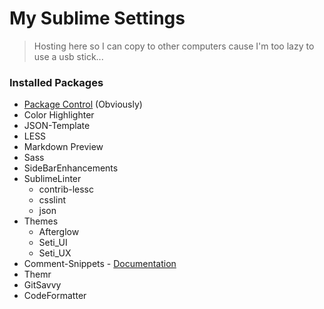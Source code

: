 My Sublime Settings
=======
>Hosting here so I can copy to other computers cause I'm too lazy to use a usb stick...

### Installed Packages

* [Package Control](https://packagecontrol.io/installation) (Obviously)
* Color Highlighter
* JSON-Template
* LESS
* Markdown Preview
* Sass
* SideBarEnhancements
* SublimeLinter
  * contrib-lessc
  * csslint
  * json
* Themes
  * Afterglow
  * Seti_UI
  * Seti_UX
* Comment-Snippets - [Documentation](https://packagecontrol.io/packages/Comment-Snippets)
* Themr
* GitSavvy
* CodeFormatter
